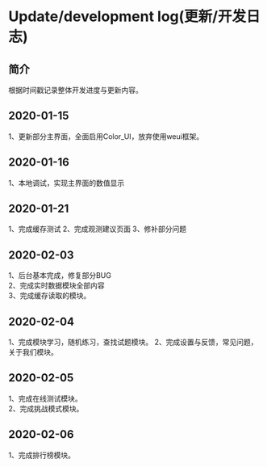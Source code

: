 # Update/development log(更新/开发日志)

## 简介

根据时间戳记录整体开发进度与更新内容。

## 2020-01-15

1、更新部分主界面，全面启用Color_UI，放弃使用weui框架。  

## 2020-01-16

1、本地调试，实现主界面的数值显示

## 2020-01-21
1、完成缓存测试
2、完成观测建议页面
3、修补部分问题

## 2020-02-03  
1、后台基本完成，修复部分BUG  
2、完成实时数据模块全部内容  
3、完成缓存读取的模块。  

## 2020-02-04  
1、完成模块学习，随机练习，查找试题模块。
2、完成设置与反馈，常见问题，关于我们模块。

## 2020-02-05 
1、完成在线测试模块。  
2、完成挑战模式模块。  

## 2020-02-06
1、完成排行榜模块。 